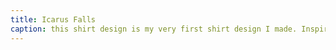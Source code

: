 ```yaml
---
title: Icarus Falls
caption: this shirt design is my very first shirt design I made. Inspired by Icarus story who flew near to the sun with his wax-made wings
---
```

